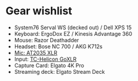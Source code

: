 # Gear wishlist

* System76 Serval WS (decked out) / Dell XPS 15
* Keyboard: ErgoDox EZ / Kinesis Advantage 360
* Mouse: Razor Deathadder
* Headset: Bose NC 700 / AKG K712s
* [Mic: AT2035 XLR](https://www.amazon.it/s?k=AT2035+XLR&__mk_it_IT=%C3%85M%C3%85%C5%BD%C3%95%C3%91&ref=nb_sb_noss)
* Input: [TC-Helicon GoXLR](https://www.amazon.it/s?k=TC-Helicon+GoXLR&link_code=qs&sourceid=Mozilla-search&tag=firefoxit-21)
* Capture Card: Elgato 4K Pro
* Streaming deck: Elgato Stream Deck
